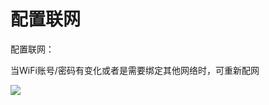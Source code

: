 # 配置联网

配置联网：

当WiFi账号/密码有变化或者是需要绑定其他网络时，可重新配网

![](http://open.cspugoing.com/img/help/configureNetwork-1.gif)